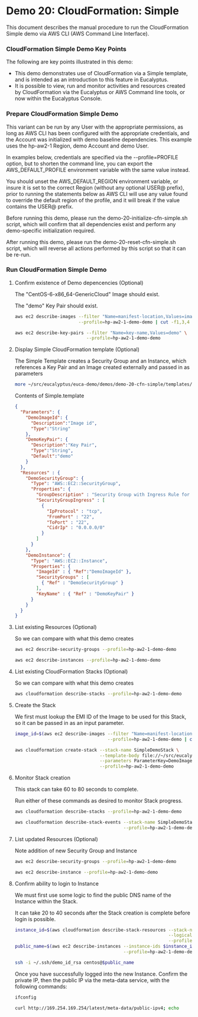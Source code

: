 # Demo 20: CloudFormation: Simple

This document describes the manual procedure to run the CloudFormation Simple demo via AWS CLI
(AWS Command Line Interface).

### CloudFormation Simple Demo Key Points
    
The following are key points illustrated in this demo:
    
* This demo demonstrates use of CloudFormation via a Simple template, and is intended as an
  introduction to this feature in Eucalyptus.
* It is possible to view, run and monitor activities and resources created by CloudFormation
  via the Eucalyptus or AWS Command line tools, or now within the Eucalyptus Console.

### Prepare CloudFormation Simple Demo

This variant can be run by any User with the appropriate permissions, as long as AWS CLI
has been configured with the appropriate credentials, and the Account was initialized with
demo baseline dependencies. This example uses the hp-aw2-1 Region, demo Account and demo User.

In examples below, credentials are specified via the --profile=PROFILE option, but
to shorten the command line, you can export the AWS_DEFAULT_PROFILE environment variable with
the same value instead.

You should unset the AWS_DEFAULT_REGION environment variable, or insure it is set to the
correct Region (without any optional USER@ prefix), prior to running the statements below as
AWS CLI will use any value found to override the default region of the profile, and it will 
break if the value contains the USER@ prefix.

Before running this demo, please run the demo-20-initialize-cfn-simple.sh script, which
will confirm that all dependencies exist and perform any demo-specific initialization
required.

After running this demo, please run the demo-20-reset-cfn-simple.sh script, which will
reverse all actions performed by this script so that it can be re-run.

### Run CloudFormation Simple Demo

1. Confirm existence of Demo depencencies (Optional)

    The "CentOS-6-x86_64-GenericCloud" Image should exist.

    The "demo" Key Pair should exist.

    ```bash
    aws ec2 describe-images --filter "Name=manifest-location,Values=images/CentOS-6-x86_64-GenericCloud.raw.manifest.xml" \
                            --profile=hp-aw2-1-demo-demo | cut -f1,3,4

    aws ec2 describe-key-pairs --filter "Name=key-name,Values=demo" \
                               --profile=hp-aw2-1-demo-demo
    ```

2. Display Simple CloudFormation template (Optional)

    The Simple Template creates a Security Group and an Instance, which references a Key Pair and
    an Image created externally and passed in as parameters

    ```bash
    more ~/src/eucalyptus/euca-demo/demos/demo-20-cfn-simple/templates/Simple.template
    ```

    Contents of Simple.template

    ```json
    {
      "Parameters": {
        "DemoImageId": {
          "Description":"Image id",
          "Type":"String"
        },
        "DemoKeyPair": {
          "Description":"Key Pair",
          "Type":"String",
          "Default":"demo"
        }
      },
      "Resources" : {
        "DemoSecurityGroup": {
          "Type": "AWS::EC2::SecurityGroup",
          "Properties": {
            "GroupDescription" : "Security Group with Ingress Rule for DemoInstance",
            "SecurityGroupIngress" : [
              {
                "IpProtocol" : "tcp",
                "FromPort" : "22",
                "ToPort" : "22",
                "CidrIp" : "0.0.0.0/0"
              }
            ]
          }
        },
        "DemoInstance": {
          "Type": "AWS::EC2::Instance",
          "Properties": {
            "ImageId" : { "Ref":"DemoImageId" },
            "SecurityGroups" : [ 
              { "Ref" : "DemoSecurityGroup" } 
            ],
            "KeyName" : { "Ref" : "DemoKeyPair" }
          }
        }
      }
    }
    ```

3. List existing Resources (Optional)

    So we can compare with what this demo creates

    ```bash
    aws ec2 describe-security-groups --profile=hp-aw2-1-demo-demo

    aws ec2 describe-instances --profile=hp-aw2-1-demo-demo
    ```

4. List existing CloudFormation Stacks (Optional)

    So we can compare with what this demo creates

    ```bash
    aws cloudformation describe-stacks --profile=hp-aw2-1-demo-demo
    ```

5. Create the Stack

    We first must lookup the EMI ID of the Image to be used for this Stack, so it can be passed in
    as an input parameter.

    ```bash
    image_id=$(aws ec2 describe-images --filter "Name=manifest-location,Values=images/CentOS-6-x86_64-GenericCloud.raw.manifest.xml" \
                                       --profile=hp-aw2-1-demo-demo | cut -f3)

    aws cloudformation create-stack --stack-name SimpleDemoStack \
                                    --template-body file://~/src/eucalyptus/euca-demo/demos/demo-20-cfn-simple/templates/Simple.template \
                                    --parameters ParameterKey=DemoImageId,ParameterValue=$image_id \
                                    --profile=hp-aw2-1-demo-demo
    ```

6. Monitor Stack creation

    This stack can take 60 to 80 seconds to complete.

    Run either of these commands as desired to monitor Stack progress.

    ```bash
    aws cloudformation describe-stacks --profile=hp-aw2-1-demo-demo

    aws cloudformation describe-stack-events --stack-name SimpleDemoStack --max-items 5 \
                                             --profile=hp-aw2-1-demo-demo
    ```

7. List updated Resources (Optional)

    Note addition of new Security Group and Instance

    ```bash
    aws ec2 describe-security-groups --profile=hp-aw2-1-demo-demo

    aws ec2 describe-instance --profile=hp-aw2-1-demo-demo
    ```

8. Confirm ability to login to Instance

    We must first use some logic to find the public DNS name of the Instance within the Stack.

    It can take 20 to 40 seconds after the Stack creation is complete before login is possible.

    ```bash
    instance_id=$(aws cloudformation describe-stack-resources --stack-name SimpleDemoStack \
                                                              --logical-resource-id DemoInstance \
                                                              --profile=hp-aw2-1-demo-demo | cut -f4)
    public_name=$(aws ec2 describe-instances --instance-ids $instance_id \
                                             --profile=hp-aw2-1-demo-demo | grep "^INSTANCES" | cut -f11)

    ssh -i ~/.ssh/demo_id_rsa centos@$public_name
    ```

    Once you have successfully logged into the new Instance. Confirm the private IP, then
    the public IP via the meta-data service, with the following commands:

    ```bash
    ifconfig

    curl http://169.254.169.254/latest/meta-data/public-ipv4; echo
    ```

